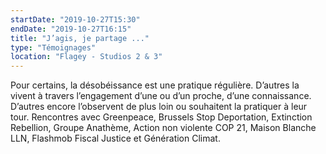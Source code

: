 ```yaml
---
startDate: "2019-10-27T15:30"
endDate: "2019-10-27T16:15"
title: "J’agis, je partage ..."
type: "Témoignages"
location: "Flagey - Studios 2 & 3"
---
```

Pour certains, la désobéissance est une pratique régulière. D’autres la vivent à travers l’engagement d’une ou d’un proche, d’une connaissance. D’autres encore l’observent de plus loin ou souhaitent la pratiquer à leur tour. Rencontres avec Greenpeace, Brussels Stop Deportation, Extinction Rebellion, Groupe Anathème, Action non violente COP 21, Maison Blanche LLN, Flashmob Fiscal Justice et Génération Climat.
